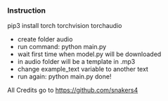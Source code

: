 ### Instruction

pip3 install torch torchvision torchaudio

- create folder audio
- run command: python main.py
- wait first time when model.py will be downloaded
- in audio folder will be a template in .mp3
- change example_text variable to another text
- run again: python main.py
  done!

All Credits go to https://github.com/snakers4
